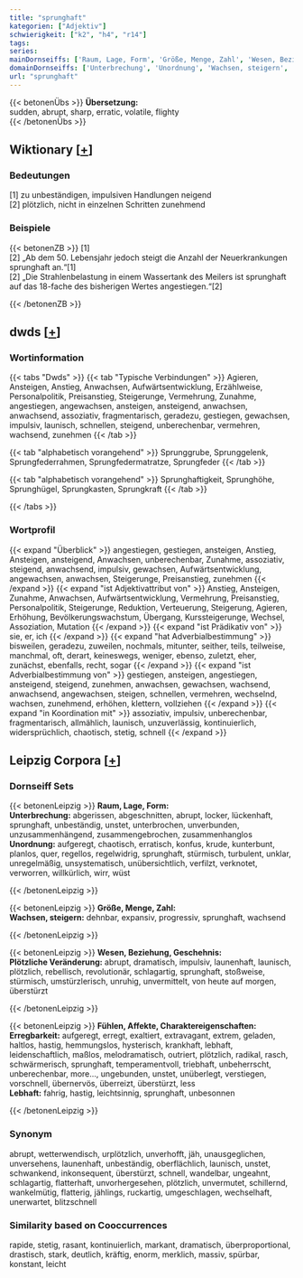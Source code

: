 ```yaml
---
title: "sprunghaft"
kategorien: ["Adjektiv"]
schwierigkeit: ["k2", "h4", "r14"]
tags:
series:
mainDornseiffs: ['Raum, Lage, Form', 'Größe, Menge, Zahl', 'Wesen, Beziehung, Geschehnis', 'Fühlen, Affekte, Charaktereigenschaften']
domainDornseiffs: ['Unterbrechung', 'Unordnung', 'Wachsen, steigern', 'Plötzliche Veränderung', 'Erregbarkeit', 'Lebhaft']
url: "sprunghaft"
---
```


{{< betonenÜbs >}}
**Übersetzung:**  
sudden, abrupt, sharp, erratic, volatile, flighty  
{{< /betonenÜbs >}}

## Wiktionary [[+](https://de.wiktionary.org/wiki/sprunghaft)]

### Bedeutungen
[1] zu unbeständigen, impulsiven Handlungen neigend  
[2] plötzlich, nicht in einzelnen Schritten zunehmend  

### Beispiele
{{< betonenZB >}}
[1]  
[2] „Ab dem 50. Lebensjahr jedoch steigt die Anzahl der Neuerkrankungen sprunghaft an.“[1]  
[2] „Die Strahlenbelastung in einem Wassertank des Meilers ist sprunghaft auf das 18-fache des bisherigen Wertes angestiegen.“[2]  

{{< /betonenZB >}}


## dwds [[+](https://www.dwds.de/wb/sprunghaft)]

### Wortinformation
{{< tabs "Dwds" >}}
{{< tab "Typische Verbindungen" >}}
Agieren, Ansteigen, Anstieg, Anwachsen, Aufwärtsentwicklung, Erzählweise, Personalpolitik, Preisanstieg, Steigerunge, Vermehrung, Zunahme, angestiegen, angewachsen, ansteigen, ansteigend, anwachsen, anwachsend, assoziativ, fragmentarisch, geradezu, gestiegen, gewachsen, impulsiv, launisch, schnellen, steigend, unberechenbar, vermehren, wachsend, zunehmen
{{< /tab >}}

{{< tab "alphabetisch vorangehend" >}}
Sprunggrube, Sprunggelenk, Sprungfederrahmen, Sprungfedermatratze, Sprungfeder
{{< /tab >}}

{{< tab "alphabetisch vorangehend" >}}
Sprunghaftigkeit, Sprunghöhe, Sprunghügel, Sprungkasten, Sprungkraft
{{< /tab >}}

{{< /tabs >}}

### Wortprofil
{{< expand "Überblick" >}} angestiegen, gestiegen, ansteigen, Anstieg, Ansteigen, ansteigend, Anwachsen, unberechenbar, Zunahme, assoziativ, steigend, anwachsend, impulsiv, gewachsen, Aufwärtsentwicklung, angewachsen, anwachsen, Steigerunge, Preisanstieg, zunehmen {{< /expand >}}
{{< expand "ist Adjektivattribut von" >}} Anstieg, Ansteigen, Zunahme, Anwachsen, Aufwärtsentwicklung, Vermehrung, Preisanstieg, Personalpolitik, Steigerunge, Reduktion, Verteuerung, Steigerung, Agieren, Erhöhung, Bevölkerungswachstum, Übergang, Kurssteigerunge, Wechsel, Assoziation, Mutation {{< /expand >}}
{{< expand "ist Prädikativ von" >}} sie, er, ich {{< /expand >}}
{{< expand "hat Adverbialbestimmung" >}} bisweilen, geradezu, zuweilen, nochmals, mitunter, seither, teils, teilweise, manchmal, oft, derart, keineswegs, weniger, ebenso, zuletzt, eher, zunächst, ebenfalls, recht, sogar {{< /expand >}}
{{< expand "ist Adverbialbestimmung von" >}} gestiegen, ansteigen, angestiegen, ansteigend, steigend, zunehmen, anwachsen, gewachsen, wachsend, anwachsend, angewachsen, steigen, schnellen, vermehren, wechselnd, wachsen, zunehmend, erhöhen, klettern, vollziehen {{< /expand >}}
{{< expand "in Koordination mit" >}} assoziativ, impulsiv, unberechenbar, fragmentarisch, allmählich, launisch, unzuverlässig, kontinuierlich, widersprüchlich, chaotisch, stetig, schnell {{< /expand >}}

## Leipzig Corpora [[+](https://corpora.uni-leipzig.de/en/res?word=sprunghaft&corpusId=deu_newscrawl-public_2018)]

### Dornseiff Sets
{{< betonenLeipzig >}}
**Raum, Lage, Form:**  
**Unterbrechung:** abgerissen, abgeschnitten, abrupt, locker, lückenhaft, sprunghaft, unbeständig, unstet, unterbrochen, unverbunden, unzusammenhängend, zusammengebrochen, zusammenhanglos  
**Unordnung:** aufgeregt, chaotisch, erratisch, konfus, krude, kunterbunt, planlos, quer, regellos, regelwidrig, sprunghaft, stürmisch, turbulent, unklar, unregelmäßig, unsystematisch, unübersichtlich, verfilzt, verknotet, verworren, willkürlich, wirr, wüst  

{{< /betonenLeipzig >}}


{{< betonenLeipzig >}}
**Größe, Menge, Zahl:**  
**Wachsen, steigern:** dehnbar, expansiv, progressiv, sprunghaft, wachsend  

{{< /betonenLeipzig >}}


{{< betonenLeipzig >}}
**Wesen, Beziehung, Geschehnis:**  
**Plötzliche Veränderung:** abrupt, dramatisch, impulsiv, launenhaft, launisch, plötzlich, rebellisch, revolutionär, schlagartig, sprunghaft, stoßweise, stürmisch, umstürzlerisch, unruhig, unvermittelt, von heute auf morgen, überstürzt  

{{< /betonenLeipzig >}}


{{< betonenLeipzig >}}
**Fühlen, Affekte, Charaktereigenschaften:**  
**Erregbarkeit:** aufgeregt, erregt, exaltiert, extravagant, extrem, geladen, haltlos, hastig, hemmungslos, hysterisch, krankhaft, lebhaft, leidenschaftlich, maßlos, melodramatisch, outriert, plötzlich, radikal, rasch, schwärmerisch, sprunghaft, temperamentvoll, triebhaft, unbeherrscht, unberechenbar, more..., ungebunden, unstet, unüberlegt, verstiegen, vorschnell, übernervös, überreizt, überstürzt, less  
**Lebhaft:** fahrig, hastig, leichtsinnig, sprunghaft, unbesonnen  

{{< /betonenLeipzig >}}

### Synonym
abrupt, wetterwendisch, urplötzlich, unverhofft, jäh, unausgeglichen, unversehens, launenhaft, unbeständig, oberflächlich, launisch, unstet, schwankend, inkonsequent, überstürzt, schnell, wandelbar, ungeahnt, schlagartig, flatterhaft, unvorhergesehen, plötzlich, unvermutet, schillernd, wankelmütig, flatterig, jählings, ruckartig, umgeschlagen, wechselhaft, unerwartet, blitzschnell


### Similarity based on Cooccurrences
rapide, stetig, rasant, kontinuierlich, markant, dramatisch, überproportional, drastisch, stark, deutlich, kräftig, enorm, merklich, massiv, spürbar, konstant, leicht

